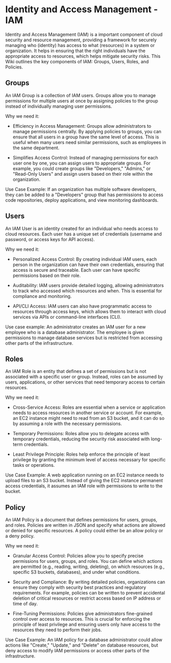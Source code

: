 # Identity and Access Management - IAM
Identity and Access Management (IAM) is a important component of cloud security and resource management, providing a framework for securely managing who (identity) has access to what (resources) in a system or organization. It helps in ensuring that the right individuals have the appropriate access to resources, which helps mitigate security risks. This Wiki outlines the key components of IAM: Groups, Users, Roles, and Policies.

## Groups
An IAM Group is a collection of IAM users. Groups allow you to manage permissions for multiple users at once by assigning policies to the group instead of individually managing user permissions.

Why we need it:

- Efficiency in Access Management: Groups allow administrators to manage permissions centrally. By applying policies to groups, you can ensure that all users in a group have the same level of access. This is useful when many users need similar permissions, such as employees in the same department.

- Simplifies Access Control: Instead of managing permissions for each user one by one, you can assign users to appropriate groups. For example, you could create groups like "Developers," "Admins," or "Read-Only Users" and assign users based on their role within the organization.

Use Case Example: If an organization has multiple software developers, they can be added to a "Developers" group that has permissions to access code repositories, deploy applications, and view monitoring dashboards.

## Users
An IAM User is an identity created for an individual who needs access to cloud resources. Each user has a unique set of credentials (username and password, or access keys for API access).

Why we need it:

- Personalized Access Control: By creating individual IAM users, each person in the organization can have their own credentials, ensuring that access is secure and traceable. Each user can have specific permissions based on their role.

- Auditability: IAM users provide detailed logging, allowing administrators to track who accessed which resources and when. This is essential for compliance and monitoring.

- API/CLI Access: IAM users can also have programmatic access to resources through access keys, which allows them to interact with cloud services via APIs or command-line interfaces (CLI).

Use case example: An administrator creates an IAM user for a new employee who is a database administrator. The employee is given permissions to manage database services but is restricted from accessing other parts of the infrastructure.

## Roles
An IAM Role is an entity that defines a set of permissions but is not associated with a specific user or group. Instead, roles can be assumed by users, applications, or other services that need temporary access to certain resources.

Why we need it:

- Cross-Service Access: Roles are essential when a service or application needs to access resources in another service or account. For example, an EC2 instance might need to read from an S3 bucket, and it can do so by assuming a role with the necessary permissions.

- Temporary Permissions: Roles allow you to delegate access with temporary credentials, reducing the security risk associated with long-term credentials.

- Least Privilege Principle: Roles help enforce the principle of least privilege by granting the minimum level of access necessary for specific tasks or operations.

Use Case Example: A web application running on an EC2 instance needs to upload files to an S3 bucket. Instead of giving the EC2 instance permanent access credentials, it assumes an IAM role with permissions to write to the bucket.

## Policy
An IAM Policy is a document that defines permissions for users, groups, and roles. Policies are written in JSON and specify what actions are allowed or denied for specific resources. A policy could either be an allow policy or a deny policy.

Why we need it:

- Granular Access Control: Policies allow you to specify precise permissions for users, groups, and roles. You can define which actions are permitted (e.g., reading, writing, deleting), on which resources (e.g., specific S3 buckets, databases), and under what conditions.

- Security and Compliance: By writing detailed policies, organizations can ensure they comply with security best practices and regulatory requirements. For example, policies can be written to prevent accidental deletion of critical resources or restrict access based on IP address or time of day.

- Fine-Tuning Permissions: Policies give administrators fine-grained control over access to resources. This is crucial for enforcing the principle of least privilege and ensuring users only have access to the resources they need to perform their jobs.

Use Case Example: An IAM policy for a database administrator could allow actions like "Create," "Update," and "Delete" on database resources, but deny access to modify IAM permissions or access other parts of the infrastructure.